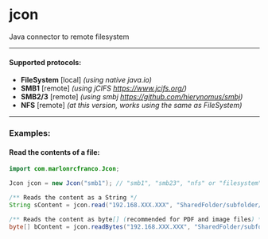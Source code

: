 # jcon
Java connector to remote filesystem
****
#### Supported protocols:
- **FileSystem** [local] *(using native java.io)*
- **SMB1** [remote] *(using jCIFS <https://www.jcifs.org/>)*
- **SMB2/3** [remote] *(using smbj <https://github.com/hierynomus/smbj>)*
- **NFS** [remote] *(at this version, works using the same as FileSystem)*

****

### Examples:

#### Read the contents of a file:
```java
import com.marlonrcfranco.Jcon;

Jcon jcon = new Jcon("smb1"); // "smb1", "smb23", "nfs" or "filesystem"

/** Reads the content as a String */
String sContent = jcon.read("192.168.XXX.XXX", "SharedFolder/subfolder/test.txt", "Username", "Password");

/** Reads the content as byte[] (recommended for PDF and image files) */
byte[] bContent = jcon.readBytes("192.168.XXX.XXX", "SharedFolder/subfolder/test.txt", "Username", "Password");
```

